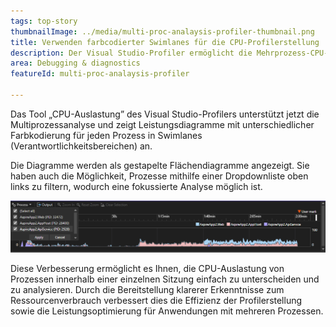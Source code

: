 ```yaml
---
tags: top-story
thumbnailImage: ../media/multi-proc-analaysis-profiler-thumbnail.png
title: Verwenden farbcodierter Swimlanes für die CPU-Profilerstellung
description: Der Visual Studio-Profiler ermöglicht die Mehrprozess-CPU-Analyse mit farbcodierten Diagrammen und Filtern.
area: Debugging & diagnostics
featureId: multi-proc-analaysis-profiler

---
```



Das Tool „CPU-Auslastung” des Visual Studio-Profilers unterstützt jetzt die Multiprozessanalyse und zeigt Leistungsdiagramme mit unterschiedlicher Farbkodierung für jeden Prozess in Swimlanes (Verantwortlichkeitsbereichen) an.

Die Diagramme werden als gestapelte Flächendiagramme angezeigt. Sie haben auch die Möglichkeit, Prozesse mithilfe einer Dropdownliste oben links zu filtern, wodurch eine fokussierte Analyse möglich ist.

![CPU-Multiprozessanalyse](../media/multi-proc-analaysis-profiler.png)

Diese Verbesserung ermöglicht es Ihnen, die CPU-Auslastung von Prozessen innerhalb einer einzelnen Sitzung einfach zu unterscheiden und zu analysieren. Durch die Bereitstellung klarerer Erkenntnisse zum Ressourcenverbrauch verbessert dies die Effizienz der Profilerstellung sowie die Leistungsoptimierung für Anwendungen mit mehreren Prozessen.
